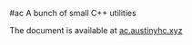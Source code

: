 #ac
A bunch of small C++ utilities

The document is available at [ac.austinyhc.xyz](http://ac.austinyhc.xyz)
